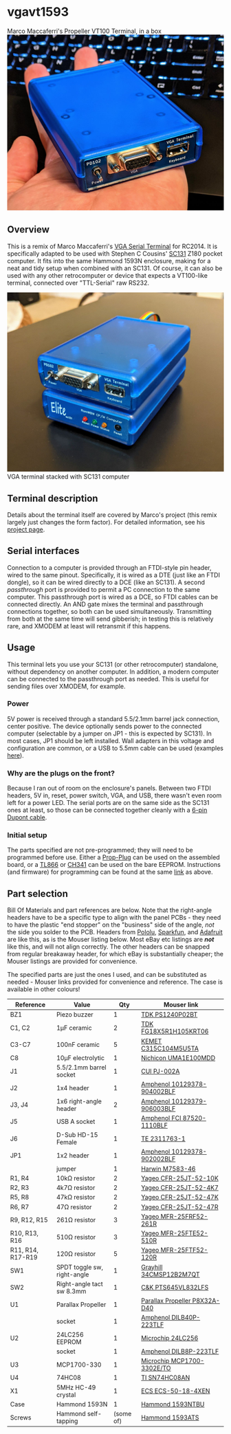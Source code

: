 # vgavt1593
 Marco Maccaferri's Propeller VT100 Terminal, in a box
![Assembled VGA terminal](/img/assembled.jpg)

## Overview
This is a remix of Marco Maccaferri's [VGA Serial Terminal](https://github.com/maccasoft/propeller-vt100-terminal) for RC2014. It is specifically adapted to be used with Stephen C Cousins' [SC131](https://smallcomputercentral.wordpress.com/sc131-z180-pocket-computer/) Z180 pocket computer. It fits into the same Hammond 1593N enclosure, making for a neat and tidy setup when combined with an SC131. Of course, it can also be used with any other retrocomputer or device that expects a VT100-like terminal, connected over "TTL-Serial" raw RS232.

![Stacked with SC131](/img/stacked.jpg)
VGA terminal stacked with SC131 computer

## Terminal description
Details about the terminal itself are covered by Marco's project (this remix largely just changes the form factor). For detailed information, see his [project page](https://github.com/maccasoft/propeller-vt100-terminal).

## Serial interfaces
Connection to a computer is provided through an FTDI-style pin header, wired to the same pinout. Specifically, it is wired as a DTE (just like an FTDI dongle), so it can be wired directly to a DCE (like an SC131). A second *passthrough* port is provided to permit a PC connection to the same computer. This passthrough port is wired as a DCE, so FTDI cables can be connected directly. An AND gate mixes the terminal and passthrough connections together, so both can be used simultaneously. Transmitting from both at the same time will send gibberish; in testing this is relatively rare, and XMODEM at least will retransmit if this happens.

## Usage
This terminal lets you use your SC131 (or other retrocomputer) standalone, without dependency on another computer. In addition, a modern computer can be connected to the passthrough port as needed. This is useful for sending files over XMODEM, for example.

### Power
5V power is received through a standard 5.5/2.1mm barrel jack connection, center positive. The device optionally sends power to the connected computer (selectable by a jumper on JP1 - this is expected by SC131). In most cases, JP1 should be left installed. Wall adapters in this voltage and configuration are common, or a USB to 5.5mm cable can be used (examples [here](https://www.ebay.com/sch/i.html?_nkw=usb+to+5.5mm)).

### Why are the plugs on the front?
Because I ran out of room on the enclosure's panels. Between two FTDI headers, 5V in, reset, power switch, VGA, and USB, there wasn't even room left for a power LED. The serial ports are on the same side as the SC131 ones at least, so those can be connected together cleanly with a [6-pin Dupont cable](https://www.ebay.com/sch/i.html?_nkw=6+pin+dupont+cable).

### Initial setup
The parts specified are not pre-programmed; they will need to be programmed before use. Either a [Prop-Plug](https://www.mouser.com/ProductDetail/32201) can be used on the assembled board, or a [TL866](https://www.ebay.com/sch/i.html?_nkw=tl866ii+plus) or [CH341](https://www.ebay.com/sch/i.html?_nkw=ch341a+programmer) can be used on the bare EEPROM. Instructions (and firmware) for programming can be found at the same [link](https://github.com/maccasoft/propeller-vt100-terminal) as above.

## Part selection
Bill Of Materials and part references are below. Note that the right-angle headers have to be a specific type to align with the panel PCBs - they need to have the plastic "end stopper" on the "business" side of the angle, *not* the side you solder to the PCB. Headers from [Pololu](https://www.pololu.com/product/967), [Sparkfun](https://www.sparkfun.com/products/553), and [Adafruit](https://www.adafruit.com/product/1540) are like this, as is the Mouser listing below. Most eBay etc listings are ***not*** like this, and will not align correctly. The other headers can be snapped from regular breakaway header, for which eBay is substantially cheaper; the Mouser listings are provided for convenience.

The specified parts are just the ones I used, and can be substituted as needed - Mouser links provided for convenience and reference. The case is available in other colours!

| Reference | Value | Qty | Mouser link |
| --------- | ----- | --- | ----------- |
| BZ1 | Piezo buzzer | 1 | [TDK PS1240P02BT](https://www.mouser.com/ProductDetail/810-PS1240P02BT) |
| C1, C2 | 1μF ceramic | 2 | [TDK FG18X5R1H105KRT06](https://www.mouser.com/ProductDetail/FG18X5R1H105KRT06) |
| C3-C7 | 100nF ceramic | 5 | [KEMET C315C104M5U5TA](https://www.mouser.com/ProductDetail/C315C104M5U5TA7303) |
| C8 | 10μF electrolytic | 1 | [Nichicon UMA1E100MDD](https://www.mouser.com/ProductDetail/UMA1E100MDD) |
| J1 | 5.5/2.1mm barrel socket | 1 | [CUI PJ-002A](https://www.mouser.com/ProductDetail/490-PJ-002A) |
| J2 | 1x4 header | 1 | [Amphenol 10129378-904002BLF](https://www.mouser.com/ProductDetail/10129378-904002BLF) |
| J3, J4 | 1x6 right-angle header | 2 | [Amphenol 10129379-906003BLF](https://www.mouser.com/ProductDetail/10129379-906003BLF) |
| J5 | USB A socket | 1 | [Amphenol FCI 87520-1110BLF](https://www.mouser.com/ProductDetail/649-87520-1110BLF) |
| J6 | D-Sub HD-15 Female | 1 | [TE 2311763-1](https://www.mouser.com/ProductDetail/571-2311763-1) |
| JP1 | 1x2 header | 1 | [Amphenol 10129378-902002BLF](https://www.mouser.com/ProductDetail/10129378-902002BLF) |
| | jumper | 1 | [Harwin M7583-46](https://www.mouser.com/ProductDetail/M7583-46)
| R1, R4 | 10kΩ resistor | 2 | [Yageo CFR-25JT-52-10K](https://www.mouser.com/ProductDetail/CFR-25JT-52-10K) |
| R2, R3 | 4k7Ω resistor | 2 | [Yageo CFR-25JT-52-4K7](https://www.mouser.com/ProductDetail/CFR-25JT-52-4K7) |
| R5, R8 | 47kΩ resistor | 2 | [Yageo CFR-25JT-52-47K](https://www.mouser.com/ProductDetail/CFR-25JT-52-47K) |
| R6, R7 | 47Ω resistor | 2 | [Yageo CFR-25JT-52-47R](https://www.mouser.com/ProductDetail/CFR-25JT-52-47R) |
| R9, R12, R15 | 261Ω resistor | 3 | [Yageo MFR-25FRF52-261R](https://www.mouser.com/ProductDetail/603-MFR-25FRF52-261R) |
| R10, R13, R16 | 510Ω resistor | 3 | [Yageo MFR-25FTE52-510R](https://www.mouser.com/ProductDetail/603-MFR-25FTE52-510R) |
| R11, R14, R17-R19 | 120Ω resistor | 5 | [Yageo MFR-25FTF52-120R](https://www.mouser.com/ProductDetail/603-MFR-25FTF52-120R) |
| SW1 | SPDT toggle sw, right-angle | 1 | [Grayhill 34CMSP12B2M7QT](https://www.mouser.com/ProductDetail/706-34CMSP12B2M7QT) |
| SW2 | Right-angle tact sw 8.3mm | 1 | [C&K PTS645VL832LFS](https://www.mouser.com/ProductDetail/611-PTS645VL832) |
| U1 | Parallax Propeller | 1 | [Parallax Propeller P8X32A-D40](https://www.mouser.com/ProductDetail/619-P8X32A-D40) |
| | socket | 1 | [Amphenol DILB40P-223TLF](https://www.mouser.com/ProductDetail/DILB40P-223TLF) |
| U2 | 24LC256 EEPROM | 1 | [Microchip 24LC256](https://www.mouser.com/ProductDetail/579-24LC256-I-P) |
| | socket | 1 | [Amphenol DILB8P-223TLF](https://www.mouser.com/ProductDetail/DILB8P-223TLF) |
| U3 | MCP1700-330 | 1 | [Microchip MCP1700-3302E/TO](https://www.mouser.com/ProductDetail/579-MCP1700-3302E-TO) |
| U4 | 74HC08 | 1 | [TI SN74HC08AN](https://www.mouser.com/ProductDetail/595-SN74HC08AN) |
| X1 | 5MHz HC-49 crystal | 1 | [ECS ECS-50-18-4XEN](https://www.mouser.com/ProductDetail/520-50-18-4XEN) |
| Case | Hammond 1593N | 1 | [Hammond 1593NTBU](https://www.mouser.com/ProductDetail/546-1593NTBU) |
| Screws | Hammond self-tapping | (some of) | [Hammond 1593ATS](https://www.mouser.com/ProductDetail/546-1593ATS100) |
